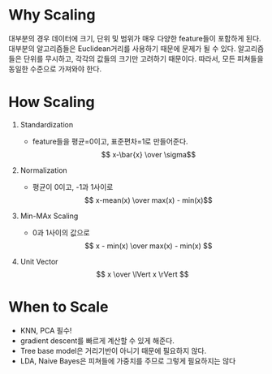 # Why Scaling
대부분의 경우 데이터에 크기, 단위 및 범위가 매우 다양한 feature들이 포함하게 된다. 대부분의 알고리즘들은 Euclidean거리를 사용하기 때문에 문제가 될 수 있다. 알고리즘들은 단위를 무시하고, 각각의 값들의 크기만 고려하기 때문이다. 따라서, 모든 피쳐들을 동일한 수준으로 가져와야 한다.

# How Scaling
1. Standardization
    - feature들을 평균=0이고, 표준편차=1로 만들어준다.
$$ x-\bar{x} \over \sigma$$
    
2. Normalization
    - 평균이 0이고, -1과 1사이로
$$ x-mean(x) \over max(x) - min(x)$$

3. Min-MAx Scaling
    - 0과 1사이의 값으로
$$ x - min(x) \over max(x) - min(x) $$

4. Unit Vector
$$ x \over \lVert x \rVert $$

# When to Scale
- KNN, PCA 필수!
- gradient descent를 빠르게 계산할 수 있게 해준다.
- Tree base model은 거리기반이 아니기 때문에 필요하지 않다.
- LDA, Naive Bayes은 피쳐들에 가중치를 주므로 그렇게 필요하지는 않다
